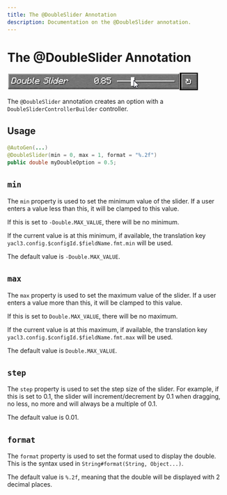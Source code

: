 ```yaml
---
title: The @DoubleSlider Annotation
description: Documentation on the @DoubleSlider annotation.
---
```


<script setup>
import ViewGithub from '../../components/ViewGithub.vue'
</script>

# The @DoubleSlider Annotation

<ViewGithub url="https://github.com/isXander/YetAnotherConfigLib/blob/1.20.x/dev/common/src/main/java/dev/isxander/yacl3/config/v2/api/autogen/DoubleSlider.java" />

![double slider example](./_assets/doubleslider.png)

The `@DoubleSlider` annotation creates an option with a `DoubleSliderControllerBuilder` controller.

## Usage

```java
@AutoGen(...)
@DoubleSlider(min = 0, max = 1, format = "%.2f")
public double myDoubleOption = 0.5;
```

## `min`

The `min` property is used to set the minimum value of the slider. If a user enters a value less than this, it will be clamped to this value.

If this is set to `-Double.MAX_VALUE`, there will be no minimum.

If the current value is at this minimum, if available, the translation key `yacl3.config.$configId.$fieldName.fmt.min` will be used.

The default value is `-Double.MAX_VALUE`.

## `max`

The `max` property is used to set the maximum value of the slider. If a user enters a value more than this, it will be clamped to this value.

If this is set to `Double.MAX_VALUE`, there will be no maximum.

If the current value is at this maximum, if available, the translation key `yacl3.config.$configId.$fieldName.fmt.max` will be used.

The default value is `Double.MAX_VALUE`.

## `step`

The `step` property is used to set the step size of the slider. For example, if this is set to 0.1, the slider will increment/decrement by 0.1 when dragging, no less, no more and will always be a multiple of 0.1.

The default value is 0.01.

## `format`

The `format` property is used to set the format used to display the double. This is the syntax used in `String#format(String, Object...)`.

The default value is `%.2f`, meaning that the double will be displayed with 2 decimal places.

